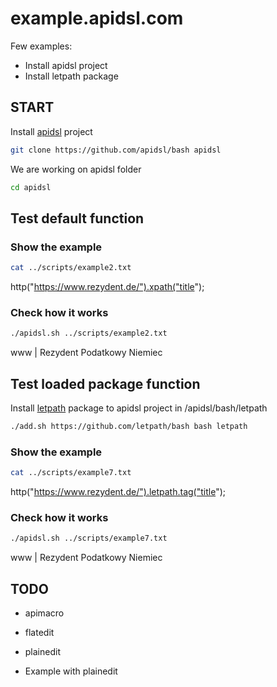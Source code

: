 # example.apidsl.com

Few examples:
+ Install apidsl project
+ Install letpath package

## START

Install [apidsl](https://github.com/apidsl/bash) project

```bash
git clone https://github.com/apidsl/bash apidsl
````

We are working on apidsl folder
```bash
cd apidsl 
````

## Test default function

### Show the example

```bash
cat ../scripts/example2.txt
```
http("https://www.rezydent.de/").xpath("title");

### Check how it works

```bash
./apidsl.sh ../scripts/example2.txt
```
www | Rezydent Podatkowy Niemiec


## Test loaded package function

Install [letpath](https://github.com/letpath/bash) package to apidsl project in /apidsl/bash/letpath

```bash
./add.sh https://github.com/letpath/bash bash letpath
```

### Show the example

```bash
cat ../scripts/example7.txt
```
http("https://www.rezydent.de/").letpath.tag("title");

### Check how it works
```bash
./apidsl.sh ../scripts/example7.txt
```
www | Rezydent Podatkowy Niemiec
    

## TODO


+ apimacro
+ flatedit
+ plainedit

+ Example with plainedit